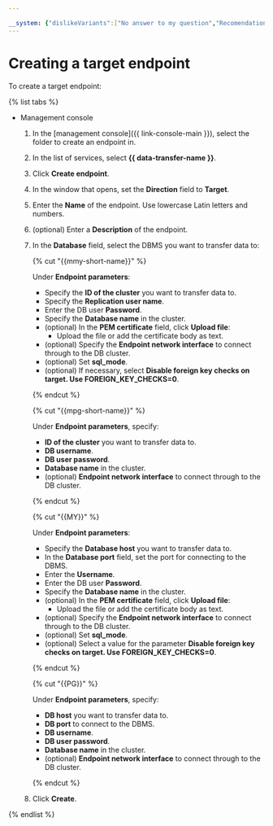 ```yaml
---

__system: {"dislikeVariants":["No answer to my question","Recomendations didn't help","The content doesn't match title","Other"]}
---
```

# Creating a target endpoint

To create a target endpoint:

{% list tabs %}

- Management console

  1. In the [management console]({{ link-console-main }}), select the folder to create an endpoint in.

  1. In the list of services, select **{{ data-transfer-name }}**.

  1. Click **Create endpoint**.

  1. In the window that opens, set the **Direction** field to **Target**.

  1. Enter the **Name** of the endpoint. Use lowercase Latin letters and numbers.

  1. (optional) Enter a **Description** of the endpoint.

  1. In the **Database** field, select the DBMS you want to transfer data to:

      {% cut "{{mmy-short-name}}" %}

      Under **Endpoint parameters**:
      - Specify the **ID of the cluster** you want to transfer data to.
      - Specify the **Replication user name**.
      - Enter the DB user **Password**.
      - Specify the **Database name** in the cluster.
      - (optional) In the **PEM certificate** field, click **Upload file**:
          - Upload the file or add the certificate body as text.
      - (optional) Specify the **Endpoint network interface** to connect through to the DB cluster.
      - (optional) Set **sql_mode**.
      - (optional) If necessary, select **Disable foreign key checks on target. Use FOREIGN_KEY_CHECKS=0**.

      {% endcut %}

      {% cut "{{mpg-short-name}}" %}

      Under **Endpoint parameters**, specify:
      - **ID of the cluster** you want to transfer data to.
      - **DB username**.
      - **DB user password**.
      - **Database name** in the cluster.
      - (optional) **Endpoint network interface** to connect through to the DB cluster.

      {% endcut %}

      {% cut "{{MY}}" %}

      Under **Endpoint parameters**:
      - Specify the **Database host** you want to transfer data to.
      - In the **Database port** field, set the port for connecting to the DBMS.
      - Enter the **Username**.
      - Enter the DB user **Password**.
      - Specify the **Database name** in the cluster.
      - (optional) In the **PEM certificate** field, click **Upload file**:
          - Upload the file or add the certificate body as text.
      - (optional) Specify the **Endpoint network interface** to connect through to the DB cluster.
      - (optional) Set **sql_mode**.
      - (optional) Select a value for the parameter **Disable foreign key checks on target. Use FOREIGN_KEY_CHECKS=0**.

      {% endcut %}

      {% cut "{{PG}}" %}

      Under **Endpoint parameters**, specify:
      - **DB host** you want to transfer data to.
      - **DB port** to connect to the DBMS.
      - **DB username**.
      - **DB user password**.
      - **Database name** in the cluster.
      - (optional) **Endpoint network interface** to connect through to the DB cluster.

      {% endcut %}

  1. Click **Create**.

{% endlist %}

